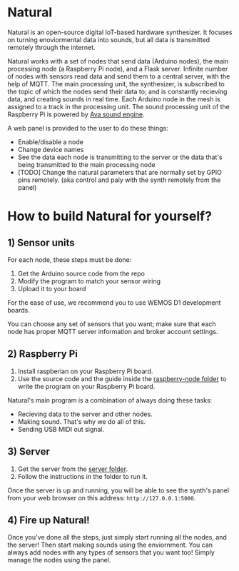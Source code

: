 # Natural

Natural is an open-source digital IoT-based hardware synthesizer. It focuses on turning enoviormental data into sounds, but all data is transmitted remotely through the internet.

Natural works with a set of nodes that send data (Arduino nodes), the main processing node (a Raspberry Pi node), and a Flask server. Infinite number of nodes with sensors read data and send them to a central server, with the help of MQTT. The main processing unit, the synthesizer, is subscribed to the topic of which the nodes send their data to; and is constantly recieving data, and creating sounds in real time. Each Arduino node in the mesh is assigned to a track in the processing unit. The sound processing unit of the Raspberry Pi is powered by [Ava sound engine]().

A web panel is provided to the user to do these things:

- Enable/disable a node
- Change device names
- See the data each node is transmitting to the server or the data that's being transmitted to the main processing node
- [TODO] Change the natural parameters that are normally set by GPIO pins remotely. (aka control and paly with the synth remotely from the panel)

# How to build Natural for yourself?

## 1) Sensor units

For each node, these steps must be done:
1) Get the Arduino source code from the repo
2) Modify the program to match your sensor wiring
3) Upload it to your board

For the ease of use, we recommend you to use WEMOS D1 development boards. 

You can choose any set of sensors that you want; make sure that each node has proper MQTT server information and broker account settings.

## 2) Raspberry Pi

1) Install raspberian on your Raspberry Pi board.
2) Use the source code and the guide inside the [raspberry-node folder]() to write the program on your Raspberry Pi board.

Natural's main program is a combination of always doing these tasks:
- Recieving data to the server and other nodes.
- Making sound. That's why we do all of this.
- Sending USB MIDI out signal.

## 3) Server

1) Get the server from the [server folder]().
2) Follow the instructions in the folder to run it.

Once the server is up and running, you will be able to see the synth's panel from your web browser on this address: `http://127.0.0.1:5000`.

## 4) Fire up Natural!

Once you've done all the steps, just simply start running all the nodes, and the server! Then start making sounds using the enviornment. You can always add nodes with any types of sensors that you want too! Simply manage the nodes using the panel.
